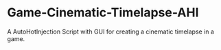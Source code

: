 # Game-Cinematic-Timelapse-AHI
A AutoHotInjection Script with GUI for creating a cinematic timelapse in a game.
